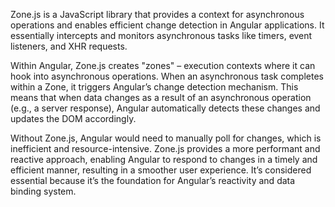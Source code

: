 Zone.js is a JavaScript library that provides a context for asynchronous operations and enables efficient change detection in Angular applications. It essentially intercepts and monitors asynchronous tasks like timers, event listeners, and XHR requests. 

Within Angular, Zone.js creates "zones" – execution contexts where it can hook into asynchronous operations. When an asynchronous task completes within a Zone, it triggers Angular’s change detection mechanism.  This means that when data changes as a result of an asynchronous operation (e.g., a server response), Angular automatically detects these changes and updates the DOM accordingly. 

Without Zone.js, Angular would need to manually poll for changes, which is inefficient and resource-intensive. Zone.js provides a more performant and reactive approach, enabling Angular to respond to changes in a timely and efficient manner, resulting in a smoother user experience.  It’s considered essential because it’s the foundation for Angular’s reactivity and data binding system.